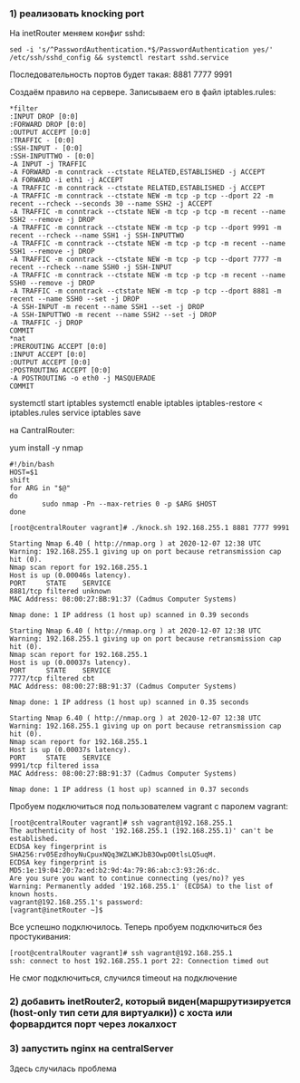 ### 1) реализовать knocking port

На inetRouter меняем конфиг sshd:
```
sed -i 's/^PasswordAuthentication.*$/PasswordAuthentication yes/' /etc/ssh/sshd_config && systemctl restart sshd.service
```



Последовательность портов будет такая: 8881 7777 9991

Создаём правило на сервере. Записываем его в файл iptables.rules:

```
*filter
:INPUT DROP [0:0]
:FORWARD DROP [0:0]
:OUTPUT ACCEPT [0:0]
:TRAFFIC - [0:0]
:SSH-INPUT - [0:0]
:SSH-INPUTTWO - [0:0]
-A INPUT -j TRAFFIC
-A FORWARD -m conntrack --ctstate RELATED,ESTABLISHED -j ACCEPT
-A FORWARD -i eth1 -j ACCEPT
-A TRAFFIC -m conntrack --ctstate RELATED,ESTABLISHED -j ACCEPT
-A TRAFFIC -m conntrack --ctstate NEW -m tcp -p tcp --dport 22 -m recent --rcheck --seconds 30 --name SSH2 -j ACCEPT
-A TRAFFIC -m conntrack --ctstate NEW -m tcp -p tcp -m recent --name SSH2 --remove -j DROP
-A TRAFFIC -m conntrack --ctstate NEW -m tcp -p tcp --dport 9991 -m recent --rcheck --name SSH1 -j SSH-INPUTTWO
-A TRAFFIC -m conntrack --ctstate NEW -m tcp -p tcp -m recent --name SSH1 --remove -j DROP
-A TRAFFIC -m conntrack --ctstate NEW -m tcp -p tcp --dport 7777 -m recent --rcheck --name SSH0 -j SSH-INPUT
-A TRAFFIC -m conntrack --ctstate NEW -m tcp -p tcp -m recent --name SSH0 --remove -j DROP
-A TRAFFIC -m conntrack --ctstate NEW -m tcp -p tcp --dport 8881 -m recent --name SSH0 --set -j DROP
-A SSH-INPUT -m recent --name SSH1 --set -j DROP
-A SSH-INPUTTWO -m recent --name SSH2 --set -j DROP
-A TRAFFIC -j DROP
COMMIT
*nat
:PREROUTING ACCEPT [0:0]
:INPUT ACCEPT [0:0]
:OUTPUT ACCEPT [0:0]
:POSTROUTING ACCEPT [0:0]
-A POSTROUTING -o eth0 -j MASQUERADE
COMMIT
```

systemctl start iptables
systemctl enable iptables
iptables-restore < iptables.rules
service iptables save

на CantralRouter:

yum install -y nmap

```
#!/bin/bash
HOST=$1
shift
for ARG in "$@"
do
        sudo nmap -Pn --max-retries 0 -p $ARG $HOST
done
```
```
[root@centralRouter vagrant]# ./knock.sh 192.168.255.1 8881 7777 9991

Starting Nmap 6.40 ( http://nmap.org ) at 2020-12-07 12:38 UTC
Warning: 192.168.255.1 giving up on port because retransmission cap hit (0).
Nmap scan report for 192.168.255.1
Host is up (0.00046s latency).
PORT     STATE    SERVICE
8881/tcp filtered unknown
MAC Address: 08:00:27:BB:91:37 (Cadmus Computer Systems)

Nmap done: 1 IP address (1 host up) scanned in 0.39 seconds

Starting Nmap 6.40 ( http://nmap.org ) at 2020-12-07 12:38 UTC
Warning: 192.168.255.1 giving up on port because retransmission cap hit (0).
Nmap scan report for 192.168.255.1
Host is up (0.00037s latency).
PORT     STATE    SERVICE
7777/tcp filtered cbt
MAC Address: 08:00:27:BB:91:37 (Cadmus Computer Systems)

Nmap done: 1 IP address (1 host up) scanned in 0.35 seconds

Starting Nmap 6.40 ( http://nmap.org ) at 2020-12-07 12:38 UTC
Warning: 192.168.255.1 giving up on port because retransmission cap hit (0).
Nmap scan report for 192.168.255.1
Host is up (0.00037s latency).
PORT     STATE    SERVICE
9991/tcp filtered issa
MAC Address: 08:00:27:BB:91:37 (Cadmus Computer Systems)

Nmap done: 1 IP address (1 host up) scanned in 0.37 seconds
```
Пробуем подключиться под пользователем vagrant с паролем vagrant:
```
[root@centralRouter vagrant]# ssh vagrant@192.168.255.1
The authenticity of host '192.168.255.1 (192.168.255.1)' can't be established.
ECDSA key fingerprint is SHA256:rv05EzdhoyNuCpuxNQq3WZLWKJbB3OwpO0tlsLQ5uqM.
ECDSA key fingerprint is MD5:1e:19:04:20:7a:ed:b2:9d:4a:79:86:ab:c3:93:26:dc.
Are you sure you want to continue connecting (yes/no)? yes
Warning: Permanently added '192.168.255.1' (ECDSA) to the list of known hosts.
vagrant@192.168.255.1's password: 
[vagrant@inetRouter ~]$ 
```

Все успешно подключилось. Теперь пробуем подключиться без простукивания:
```
[root@centralRouter vagrant]# ssh vagrant@192.168.255.1
ssh: connect to host 192.168.255.1 port 22: Connection timed out
```
Не смог подключиться, случился timeout на подключение

### 2) добавить inetRouter2, который виден(маршрутизируется (host-only тип сети для виртуалки)) с хоста или форвардится порт через локалхост

### 3) запустить nginx на centralServer

Здесь случилась проблема